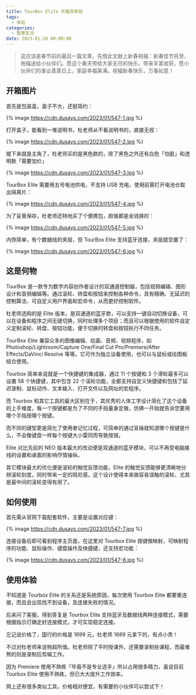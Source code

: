 ```yaml
---
title: TourBox Elite 开箱及体验
tags:
  - 体验
categories:
  - 智慧生活
date: 2023-01-20 00:00:00
---
```


> 这应该是春节前的最后一篇文章，先借此文献上新春祝福：新春佳节将至，祝福送给小伙伴们。愿这个春天带给大家无尽的快乐，带来丰富收获，愿小伙伴们的事业蒸蒸日上，家庭幸福美满。祝福新春快乐，万事如意！

<!-- more -->

## 开箱图片

首先是包装盒，盒子不大，还挺简约：

{% image https://cdn.dusays.com/2023/01/547-1.jpg %}

打开盒子，能看到一堆说明书，杜老师从不看说明书的，直接无视：

{% image https://cdn.dusays.com/2023/01/547-2.jpg %}

接下来就是主角了，杜老师买的是黑色款的，除了黑色之外还有白色「怕脏」和透明款「需要加价」

{% image https://cdn.dusays.com/2023/01/547-3.jpg %}

TourBox Elite 需要用五号电池供电，不支持 USB 充电，使用前需打开电池仓取出隔离片：

{% image https://cdn.dusays.com/2023/01/547-4.jpg %}

为了妥善保存，杜老师还特地买了个便携包，颜值都是金钱换的：

{% image https://cdn.dusays.com/2023/01/547-5.jpg %}

内饰简单，有个数据线的夹层，但 TourBox Elite 支持蓝牙连接，夹层就空置了：

{% image https://cdn.dusays.com/2023/01/547-6.jpg %}

## 这是何物

TourBox 是一款专为数字内容创作者设计的双通道控制器，包括视频编辑、图形设计和音频编辑等。通过滚轮、转盘和按钮来控制各种命令，具有精确、无延迟的控制算法、可自定义用户界面和宏命令，从而更好控制软件。

杜老师选购的是 Elite 版本，是双通道的蓝牙款，可以支持一键自动切换设备，可以在设备和程序之间无缝切换，同时处理多个项目；而且可以根据使用的软件自定义定制滚轮、转盘、按钮功能，便于切换时转盘和按钮执行不同任务。

TourBox Elite 兼容众多的图像编辑、绘画、音频、视频程序，如 Photoshop/Lightroom/Capture One/Final Cut Pro/Premiere/After Effects/DaVinci Resolve 等等。它可作为独立设备使用，也可以与鼠标或绘图板结合使用。

Tourbox 简单来说就是一个快捷键的集成器，通过 11 个按键和 3 个滑轮最多可以设置 58 个快捷键，其中包含 22 个滚轮功能，全都支持自定义快捷键和包括了延迟录制、鼠标动作、文本输入、打开文件以及网址的宏程序。

而 Tourbox 和其它工具的最大区别在于，其优秀的人体工学设计简化了这个设备的上手难度，每一个按键都是为了不同的手指量身定做，仿佛一开始就告诉您要用哪个手指按哪个按键。

而不同的键型更是简化了使用者记忆过程，可简单的通过盲操就知道哪个按键是什么，不会像键盘一样每个按键大小雷同而导致按错。

Elite 对比先前的 NEO 版本最大的改动便是双通道的蓝牙模块，可以不再受电脑接线的设置和桌面的影响尽情操纵。

其它模块最大的优化便是滚轮的触觉反馈功能，Elite 的触觉反馈能够更清晰地分辨滚轮刻度，同时带来一定的阻尼感。这个设计使得本来做容易误触的滚轮、尤其是最中间的滚轮变得有用了。

## 如何使用

首先需从官网下载配套软件，主要是设置对应键：

{% image https://cdn.dusays.com/2023/01/547-7.jpg %}

连接设备后即可看到程序主页面，在这里对 Tourbox Elite 按键做映射，可映射程序的功能、鼠标操作、键盘操作及快捷键，还支持宏功能：

{% image https://cdn.dusays.com/2023/01/547-8.jpg %}

## 使用体验

不知道是 Tourbox Elite 的关系还是系统原因，每次使用 Tourbox Elite 都要重连接，而且会出现找不到设备，及连接失败的情况。

后来问了客服，得到答复是 Tourbox Elite 支持蓝牙及数据线两种连接模式，需要根据指示灯确定好连接模式，才可实现稳定连接。

忘记说价格了，国行的价格是 1699 元，杜老师 1689 元拿下的，有点小贵！

不过对杜老师来说物超所值。杜老师除了平时授课外，还需要录制些课程，而最难熬的则是录制后剪辑工作。

因为 Premiere 使用不熟练「毕竟不是专业选手」所以占用很多精力，虽说目前 Tourbox Elite 使用不熟练，但已大大提升工作效率。

网上还有很多类似工具，价格相对便宜，有需要的小伙伴可以尝试下！